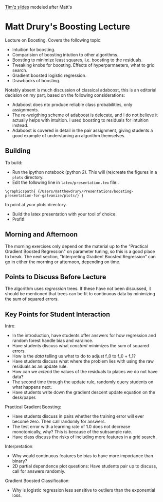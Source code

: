 [Tim'z slides](https://docs.google.com/presentation/d/1LDDruR0VSbTina2RQwZK-7xsRdqiPFh30llzJUHkTJk/) modeled after Matt's

Matt Drury's Boosting Lecture
=============================

Lecture on Boosting.  Covers the following topic:

  - Intuition for boosting.
  - Comparision of boosting intution to other algorithms.
  - Boosting to minimize least squares, i.e. boosting to the residuals.
  - Tweaking knobs for boosting.  Effects of hyperparmaeters, what to grid search.
  - Gradient boosted logistic regression.
  - Drawbacks of boosting.

Notably absent is much discussion of classical adaboost, this is an editorial decision on my part, based on the following considerations:

  - Adaboost does nto produce reliable class probabilities, only assignments.
  - The re-weigthing scheme of adaboost is delecate, and I do not believe it actually helps with intuition.  I used boosting to residuals for intuition instead.
  - Adaboost is covered in detail in the pair assignment, giving students a good example of understaning an algorithm themselves.

Building
--------

To build:

  - Run the ipython notebook (python 2).  This will (re)create the figures in a `plots` directory.
  - Edit the following line in `latex/presentation.tex` file:.
```
\graphicspath{ {/Users/matthewdrury/Presentations/boosting-presentation-for-galvanize/plots/} }
```
to point at *your* plots directory.
  - Build the latex presentation with your tool of choice.
  - Profit!


Morning and Afternoon
---------------------

The morning exercises only depend on the material up to the "Practical Gradient Boosted Regression" on parameter tuning, so this is a good place to break.  The next section, "Interpreting Gradient Boosted Regression" can go in either the morning or afternoon, depending on time.


Points to Discuss Before Lecture
--------------------------------

The algorithm uses *regression* trees.  If these have not been discussed, it should be mentioned that trees can be fit to continuous data by minimizing the sum of squared errors.



Key Points for Student Interaction
----------------------------------

Intro:

  - In the introduction, have students offer answers for how regression and random forest handle bias and varaince.
  - Have students discuss what *constant* minimizes the sum of squared errors.
  - How is the *data* telling us what to do to adjust f_0 to f_0 + f_1?
  - Have students discuss what where the problem lies with using the raw residuals as an update rule.
  - How can we *extend* the values of the residuals to places we do not have data?
  - The second time through the update rule, randomly query students on what happens next.
  - Have students write down the gradient descent update equation on the desk/paper.

Practical Gradient Boosting:

  - Have students discuss in pairs whether the training error will ever become zero.  Then call randomly for answers.
  - The test error with a learning rate of 1.0 does not decrease monotonically, why?  This is because of the subsample rate.
  - Have class discuss the risks of including more features in a grid search.

Interpretation:

  - Why would continuous features be bias to have more importance than binary?
  - 2D partial dependence plot questions: Have students pair up to discuss, call for answers randomly.

Gradient Boosted Classification:

  - Why is logistic regression less sensitive to outliers than the exponential loss.
